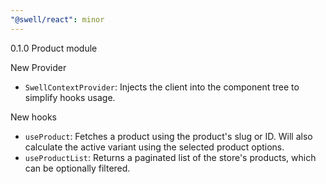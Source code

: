 ```yaml
---
"@swell/react": minor
---
```


0.1.0 Product module

New Provider

- `SwellContextProvider`: Injects the client into the component tree to simplify hooks usage.

New hooks

- `useProduct`: Fetches a product using the product's slug or ID. Will also calculate the active variant using the selected product options.
- `useProductList`: Returns a paginated list of the store's products, which can be optionally filtered.
